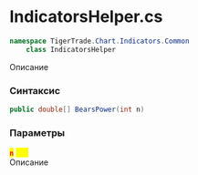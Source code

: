 
# IndicatorsHelper.cs
```csharp
namespace TigerTrade.Chart.Indicators.Common  
    class IndicatorsHelper
```

Описание

### Синтаксис
```csharp
public double[] BearsPower(int n)
```

### Параметры
<mark style="color:red;">**`n`**</mark> <mark style="color:yellow;">`int`</mark>  
 Описание  
  

                    
                    